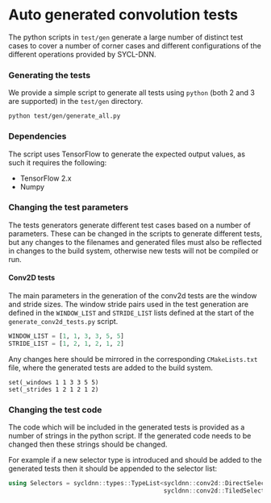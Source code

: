# Auto generated convolution tests

The python scripts in `test/gen` generate a large number of distinct test
cases to cover a number of corner cases and different configurations of the
different operations provided by SYCL-DNN.

### Generating the tests

We provide a simple script to generate all tests using `python` (both 2 and 3 are
supported) in the `test/gen` directory.

```
python test/gen/generate_all.py
```

### Dependencies

The script uses TensorFlow to generate the expected output values, as such it
requires the following:

 * TensorFlow 2.x
 * Numpy

### Changing the test parameters

The tests generators generate different test cases based on a number of
parameters. These can be changed in the scripts to generate different tests, but
any changes to the filenames and generated files must also be reflected in
changes to the build system, otherwise new tests will not be compiled or run.

#### Conv2D tests

The main parameters in the generation of the conv2d tests are the window and stride
sizes. The window stride pairs used in the test generation are defined in the
`WINDOW_LIST` and `STRIDE_LIST` lists defined at the start of the
`generate_conv2d_tests.py` script.

```python
WINDOW_LIST = [1, 1, 3, 3, 5, 5]
STRIDE_LIST = [1, 2, 1, 2, 1, 2]
```

Any changes here should be mirrored in the corresponding `CMakeLists.txt` file,
where the generated tests are added to the build system.

```
set(_windows 1 1 3 3 5 5)
set(_strides 1 2 1 2 1 2)
```

### Changing the test code

The code which will be included in the generated tests is provided as a number
of strings in the python script. If the generated code needs to be changed then
these strings should be changed.

For example if a new selector type is introduced and should be added to the
generated tests then it should be appended to the selector list:

```cpp
using Selectors = sycldnn::types::TypeList<sycldnn::conv2d::DirectSelector,
                                           sycldnn::conv2d::TiledSelector>;
```

